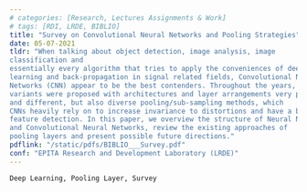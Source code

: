 ```yaml
---
# categories: [Research, Lectures Assignments & Work]
# tags: [RDI, LRDE, BIBLIO]
title: "Survey on Convolutional Neural Networks and Pooling Strategies"
date: 05-07-2021
tldr: "When talking about object detection, image analysis, image
classification and
essentially every algorithm that tries to apply the conveniences of deep
learning and back-propagation in signal related fields, Convolutional Neural
Networks (CNN) appear to be the best contenders. Throughout the years, many
variants were proposed with architectures and layer arrangements very peculiar
and different, but also diverse pooling/sub-sampling methods, which
CNNs heavily rely on to increase invariance to distortions and have a broader
feature detection. In this paper, we overview the structure of Neural Networks
and Convolutional Neural Networks, review the existing approaches of
pooling layers and present possible future directions."
pdflink: "/static/pdfs/BIBLIO___Survey.pdf"
conf: "EPITA Research and Development Laboratory (LRDE)"
---
```


```
Deep Learning, Pooling Layer, Survey
```

